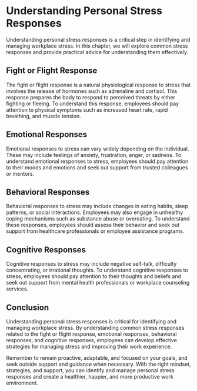 # Understanding Personal Stress Responses

Understanding personal stress responses is a critical step in identifying and managing workplace stress. In this chapter, we will explore common stress responses and provide practical advice for understanding them effectively.

Fight or Flight Response
------------------------

The fight or flight response is a natural physiological response to stress that involves the release of hormones such as adrenaline and cortisol. This response prepares the body to respond to perceived threats by either fighting or fleeing. To understand this response, employees should pay attention to physical symptoms such as increased heart rate, rapid breathing, and muscle tension.

Emotional Responses
-------------------

Emotional responses to stress can vary widely depending on the individual. These may include feelings of anxiety, frustration, anger, or sadness. To understand emotional responses to stress, employees should pay attention to their moods and emotions and seek out support from trusted colleagues or mentors.

Behavioral Responses
--------------------

Behavioral responses to stress may include changes in eating habits, sleep patterns, or social interactions. Employees may also engage in unhealthy coping mechanisms such as substance abuse or overeating. To understand these responses, employees should assess their behavior and seek out support from healthcare professionals or employee assistance programs.

Cognitive Responses
-------------------

Cognitive responses to stress may include negative self-talk, difficulty concentrating, or irrational thoughts. To understand cognitive responses to stress, employees should pay attention to their thoughts and beliefs and seek out support from mental health professionals or workplace counseling services.

Conclusion
----------

Understanding personal stress responses is critical for identifying and managing workplace stress. By understanding common stress responses related to the fight or flight response, emotional responses, behavioral responses, and cognitive responses, employees can develop effective strategies for managing stress and improving their work experience.

Remember to remain proactive, adaptable, and focused on your goals, and seek outside support and guidance when necessary. With the right mindset, strategies, and support, you can identify and manage personal stress responses and create a healthier, happier, and more productive work environment.
